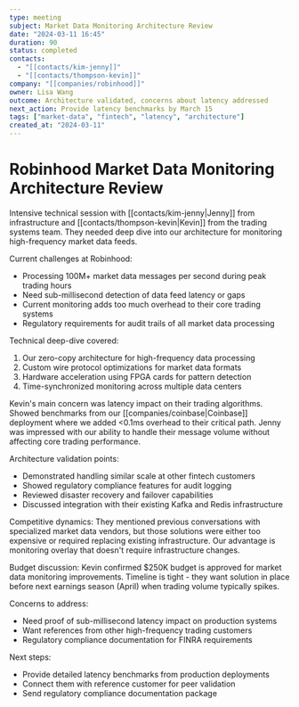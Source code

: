 ```yaml
---
type: meeting
subject: Market Data Monitoring Architecture Review
date: "2024-03-11 16:45"
duration: 90
status: completed
contacts:
  - "[[contacts/kim-jenny]]"
  - "[[contacts/thompson-kevin]]"
company: "[[companies/robinhood]]"
owner: Lisa Wang
outcome: Architecture validated, concerns about latency addressed
next_action: Provide latency benchmarks by March 15
tags: ["market-data", "fintech", "latency", "architecture"]
created_at: "2024-03-11"
---
```


# Robinhood Market Data Monitoring Architecture Review

Intensive technical session with [[contacts/kim-jenny|Jenny]] from infrastructure and [[contacts/thompson-kevin|Kevin]] from the trading systems team. They needed deep dive into our architecture for monitoring high-frequency market data feeds.

Current challenges at Robinhood:
- Processing 100M+ market data messages per second during peak trading hours
- Need sub-millisecond detection of data feed latency or gaps
- Current monitoring adds too much overhead to their core trading systems
- Regulatory requirements for audit trails of all market data processing

Technical deep-dive covered:
1. Our zero-copy architecture for high-frequency data processing
2. Custom wire protocol optimizations for market data formats
3. Hardware acceleration using FPGA cards for pattern detection
4. Time-synchronized monitoring across multiple data centers

Kevin's main concern was latency impact on their trading algorithms. Showed benchmarks from our [[companies/coinbase|Coinbase]] deployment where we added <0.1ms overhead to their critical path. Jenny was impressed with our ability to handle their message volume without affecting core trading performance.

Architecture validation points:
- Demonstrated handling similar scale at other fintech customers
- Showed regulatory compliance features for audit logging
- Reviewed disaster recovery and failover capabilities
- Discussed integration with their existing Kafka and Redis infrastructure

Competitive dynamics: They mentioned previous conversations with specialized market data vendors, but those solutions were either too expensive or required replacing existing infrastructure. Our advantage is monitoring overlay that doesn't require infrastructure changes.

Budget discussion: Kevin confirmed $250K budget is approved for market data monitoring improvements. Timeline is tight - they want solution in place before next earnings season (April) when trading volume typically spikes.

Concerns to address:
- Need proof of sub-millisecond latency impact on production systems
- Want references from other high-frequency trading customers
- Regulatory compliance documentation for FINRA requirements

Next steps:
- Provide detailed latency benchmarks from production deployments
- Connect them with reference customer for peer validation
- Send regulatory compliance documentation package